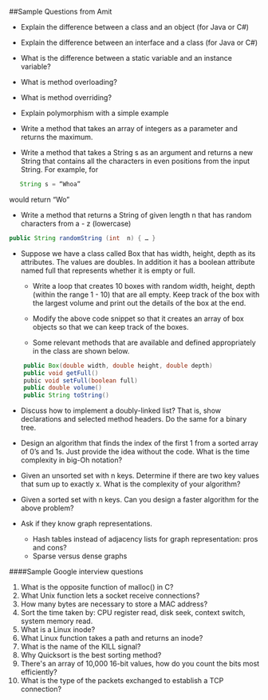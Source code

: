 ﻿##Sample Questions from Amit
* Explain the difference between a class and an object (for Java or C#)
* Explain the difference between an interface and a class (for Java or C#)
* What is the difference between a static variable and an instance variable?
* What is method overloading?
* What is method overriding?
* Explain polymorphism with a simple example




* Write a method that takes an array of integers as a parameter and returns the maximum.


* Write a method that takes a String s as an argument and returns a new String that contains all the characters in even positions from the input String. For example, for
```java
   String s = “Whoa”
```
would return “Wo”

* Write a method that returns a String of given length n that has random characters from a - z (lowercase)
```java
public String randomString (int  n) { … }
```

* Suppose we have a class called Box that has width, height, depth  as its attributes. The
values are doubles. In addition it has a boolean attribute named full that represents whether
it is empty or full.
    * Write a loop that creates 10 boxes with random width, height, depth (within the range 1 - 10) that are all empty. Keep track of the box with the largest volume and print out the details of the box at the end.

    * Modify the above code snippet so that it creates an array of box objects so that we can keep track of the boxes.
    * Some relevant methods that are available and defined appropriately in the class are shown below.

```java
    public Box(double width, double height, double depth)
    public void getFull()
    pubic void setFull(boolean full)
    public double volume()
    public String toString()
```

  * Discuss how to implement a doubly-linked list? That is, show declarations and selected method headers. Do the same for a binary tree.

  * Design an algorithm that finds the index of the first 1 from a sorted array of 0’s and 1s. Just provide the idea without the code. What is the time complexity in big-Oh notation?

  * Given an unsorted set with n keys. Determine if there are two key values that sum up to exactly x. What is the complexity of your algorithm?
  * Given a sorted set with n keys. Can you design a faster algorithm for the above problem?

* Ask if they know graph representations. 
  * Hash tables instead of adjacency lists for graph representation: pros and cons?
  * Sparse versus dense graphs



####Sample Google interview questions


1. What is the opposite function of malloc() in C?
2. What Unix function lets a socket receive connections?
3. How many bytes are necessary to store a MAC address?
4. Sort the time taken by: CPU register read, disk seek, context switch, system memory read.
5. What is a Linux inode?
6. What Linux function takes a path and returns an inode?
7. What is the name of the KILL signal?
8. Why Quicksort is the best sorting method?
9. There's an array of 10,000 16-bit values, how do you count the bits most efficiently?
10. What is the type of the packets exchanged to establish a TCP connection?
